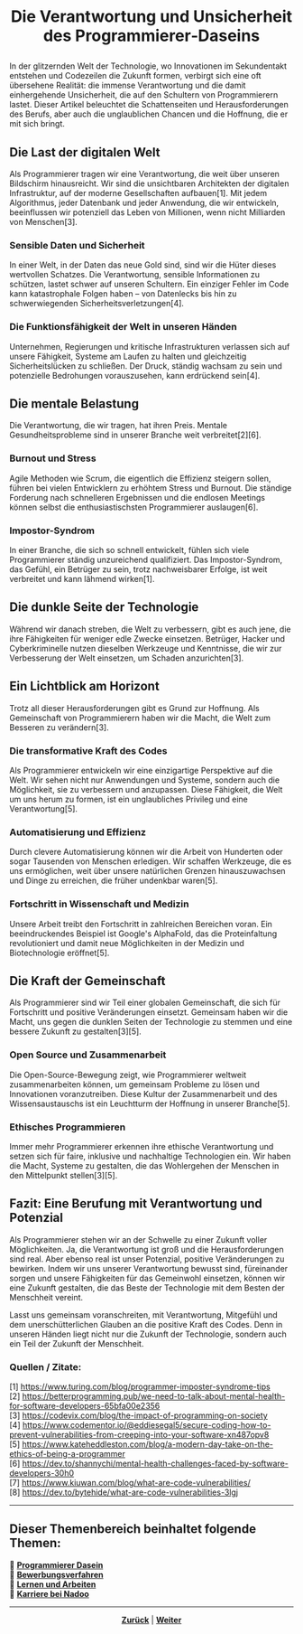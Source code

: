 # <p align="center">Die Verantwortung und Unsicherheit des Programmierer‐Daseins</p>

In der glitzernden Welt der Technologie, wo Innovationen im Sekundentakt entstehen und Codezeilen die Zukunft formen, verbirgt sich eine oft übersehene Realität: die immense Verantwortung und die damit einhergehende Unsicherheit, die auf den Schultern von Programmierern lastet. Dieser Artikel beleuchtet die Schattenseiten und Herausforderungen des Berufs, aber auch die unglaublichen Chancen und die Hoffnung, die er mit sich bringt.

## Die Last der digitalen Welt

Als Programmierer tragen wir eine Verantwortung, die weit über unseren Bildschirm hinausreicht. Wir sind die unsichtbaren Architekten der digitalen Infrastruktur, auf der moderne Gesellschaften aufbauen[1]. Mit jedem Algorithmus, jeder Datenbank und jeder Anwendung, die wir entwickeln, beeinflussen wir potenziell das Leben von Millionen, wenn nicht Milliarden von Menschen[3].

### Sensible Daten und Sicherheit

In einer Welt, in der Daten das neue Gold sind, sind wir die Hüter dieses wertvollen Schatzes. Die Verantwortung, sensible Informationen zu schützen, lastet schwer auf unseren Schultern. Ein einziger Fehler im Code kann katastrophale Folgen haben – von Datenlecks bis hin zu schwerwiegenden Sicherheitsverletzungen[4].

### Die Funktionsfähigkeit der Welt in unseren Händen

Unternehmen, Regierungen und kritische Infrastrukturen verlassen sich auf unsere Fähigkeit, Systeme am Laufen zu halten und gleichzeitig Sicherheitslücken zu schließen. Der Druck, ständig wachsam zu sein und potenzielle Bedrohungen vorauszusehen, kann erdrückend sein[4].

## Die mentale Belastung

Die Verantwortung, die wir tragen, hat ihren Preis. Mentale Gesundheitsprobleme sind in unserer Branche weit verbreitet[2][6].

### Burnout und Stress

Agile Methoden wie Scrum, die eigentlich die Effizienz steigern sollen, führen bei vielen Entwicklern zu erhöhtem Stress und Burnout. Die ständige Forderung nach schnelleren Ergebnissen und die endlosen Meetings können selbst die enthusiastischsten Programmierer auslaugen[6].

### Impostor-Syndrom

In einer Branche, die sich so schnell entwickelt, fühlen sich viele Programmierer ständig unzureichend qualifiziert. Das Impostor-Syndrom, das Gefühl, ein Betrüger zu sein, trotz nachweisbarer Erfolge, ist weit verbreitet und kann lähmend wirken[1].

## Die dunkle Seite der Technologie

Während wir danach streben, die Welt zu verbessern, gibt es auch jene, die ihre Fähigkeiten für weniger edle Zwecke einsetzen. Betrüger, Hacker und Cyberkriminelle nutzen dieselben Werkzeuge und Kenntnisse, die wir zur Verbesserung der Welt einsetzen, um Schaden anzurichten[3].

## Ein Lichtblick am Horizont

Trotz all dieser Herausforderungen gibt es Grund zur Hoffnung. Als Gemeinschaft von Programmierern haben wir die Macht, die Welt zum Besseren zu verändern[3].

### Die transformative Kraft des Codes

Als Programmierer entwickeln wir eine einzigartige Perspektive auf die Welt. Wir sehen nicht nur Anwendungen und Systeme, sondern auch die Möglichkeit, sie zu verbessern und anzupassen. Diese Fähigkeit, die Welt um uns herum zu formen, ist ein unglaubliches Privileg und eine Verantwortung[5].

### Automatisierung und Effizienz

Durch clevere Automatisierung können wir die Arbeit von Hunderten oder sogar Tausenden von Menschen erledigen. Wir schaffen Werkzeuge, die es uns ermöglichen, weit über unsere natürlichen Grenzen hinauszuwachsen und Dinge zu erreichen, die früher undenkbar waren[5].

### Fortschritt in Wissenschaft und Medizin

Unsere Arbeit treibt den Fortschritt in zahlreichen Bereichen voran. Ein beeindruckendes Beispiel ist Google's AlphaFold, das die Proteinfaltung revolutioniert und damit neue Möglichkeiten in der Medizin und Biotechnologie eröffnet[5].

## Die Kraft der Gemeinschaft

Als Programmierer sind wir Teil einer globalen Gemeinschaft, die sich für Fortschritt und positive Veränderungen einsetzt. Gemeinsam haben wir die Macht, uns gegen die dunklen Seiten der Technologie zu stemmen und eine bessere Zukunft zu gestalten[3][5].

### Open Source und Zusammenarbeit

Die Open-Source-Bewegung zeigt, wie Programmierer weltweit zusammenarbeiten können, um gemeinsam Probleme zu lösen und Innovationen voranzutreiben. Diese Kultur der Zusammenarbeit und des Wissensaustauschs ist ein Leuchtturm der Hoffnung in unserer Branche[5].

### Ethisches Programmieren

Immer mehr Programmierer erkennen ihre ethische Verantwortung und setzen sich für faire, inklusive und nachhaltige Technologien ein. Wir haben die Macht, Systeme zu gestalten, die das Wohlergehen der Menschen in den Mittelpunkt stellen[3][5].

## Fazit: Eine Berufung mit Verantwortung und Potenzial

Als Programmierer stehen wir an der Schwelle zu einer Zukunft voller Möglichkeiten. Ja, die Verantwortung ist groß und die Herausforderungen sind real. Aber ebenso real ist unser Potenzial, positive Veränderungen zu bewirken. Indem wir uns unserer Verantwortung bewusst sind, füreinander sorgen und unsere Fähigkeiten für das Gemeinwohl einsetzen, können wir eine Zukunft gestalten, die das Beste der Technologie mit dem Besten der Menschheit vereint.

Lasst uns gemeinsam voranschreiten, mit Verantwortung, Mitgefühl und dem unerschütterlichen Glauben an die positive Kraft des Codes. Denn in unseren Händen liegt nicht nur die Zukunft der Technologie, sondern auch ein Teil der Zukunft der Menschheit.

### Quellen / Zitate:

[1] https://www.turing.com/blog/programmer-imposter-syndrome-tips <br>
[2] https://betterprogramming.pub/we-need-to-talk-about-mental-health-for-software-developers-65bfa00e2356 <br>
[3] https://codevix.com/blog/the-impact-of-programming-on-society <br>
[4] https://www.codementor.io/@eddiesegal5/secure-coding-how-to-prevent-vulnerabilities-from-creeping-into-your-software-xn487opv8 <br>
[5] https://www.kateheddleston.com/blog/a-modern-day-take-on-the-ethics-of-being-a-programmer <br>
[6] https://dev.to/shannychi/mental-health-challenges-faced-by-software-developers-30h0 <br>
[7] https://www.kiuwan.com/blog/what-are-code-vulnerabilities/ <br>
[8] https://dev.to/bytehide/what-are-code-vulnerabilities-3lgj <br>

---

**Dieser Themenbereich beinhaltet folgende Themen:**
---

🔹 [**Programmierer Dasein**](/docs/08-karriere/02-anwendungsentwickler_beruf/01-programmierer_dasein/README.md)<br>
🔹 [**Bewerbungsverfahren**](/docs/08-karriere/02-anwendungsentwickler_beruf/02-bewerbungsverfahren/README.md) <br>
🔹 [**Lernen und Arbeiten**](/docs/08-karriere/02-anwendungsentwickler_beruf/03-lernen_und_arbeiten/README.md) <br>
🔹 [**Karriere bei Nadoo**](/docs/08-karriere/02-anwendungsentwickler_beruf/04-karriere_bei_nadoo/README.md) <br>

---


<p align="center">
<a href="/docs/08-karriere/02-anwendungsentwickler_beruf/README.md"><strong>Zurück</strong></a> | 
<a href="/docs/08-karriere/02-anwendungsentwickler_beruf/02-bewerbungsverfahren/README.md"><strong>Weiter</strong></a>
</p>